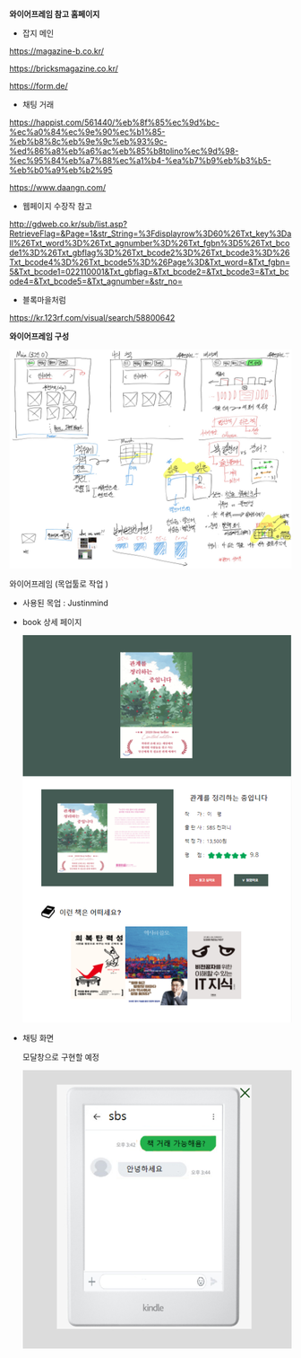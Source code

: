 **와이어프레임 참고 홈페이지**

- 잡지 메인

https://magazine-b.co.kr/

https://bricksmagazine.co.kr/

https://form.de/

 

- 채팅 거래

https://happist.com/561440/%eb%8f%85%ec%9d%bc-%ec%a0%84%ec%9e%90%ec%b1%85-%eb%b8%8c%eb%9e%9c%eb%93%9c-%ed%86%a8%eb%a6%ac%eb%85%b8tolino%ec%9d%98-%ec%95%84%eb%a7%88%ec%a1%b4-%ea%b7%b9%eb%b3%b5-%eb%b0%a9%eb%b2%95

https://www.daangn.com/



- 웹페이지 수장작 참고

http://gdweb.co.kr/sub/list.asp?RetrieveFlag=&Page=1&str_String=%3Fdisplayrow%3D60%26Txt_key%3Dall%26Txt_word%3D%26Txt_agnumber%3D%26Txt_fgbn%3D5%26Txt_bcode1%3D%26Txt_gbflag%3D%26Txt_bcode2%3D%26Txt_bcode3%3D%26Txt_bcode4%3D%26Txt_bcode5%3D%26Page%3D&Txt_word=&Txt_fgbn=5&Txt_bcode1=022110001&Txt_gbflag=&Txt_bcode2=&Txt_bcode3=&Txt_bcode4=&Txt_bcode5=&Txt_agnumber=&str_no=



- 블록마을처럼

https://kr.123rf.com/visual/search/58800642



**와이어프레임 구성**

![image-20210309173924701](README.assets/image-20210309173924701.png)



와이어프레임 (목업툴로 작업 ) 

- 사용된 목업 : Justinmind

- book 상세 페이지

  ![image-20210310224921855](README.assets/image-20210310224921855.png)

- 채팅 화면

  모달창으로 구현할 예정

  ![image-20210310225009181](README.assets/image-20210310225009181.png)